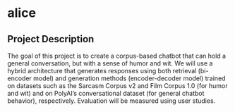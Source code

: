 # alice
## Project Description
The goal of this project is to create a corpus-based chatbot that can hold a general conversation, but with a sense of humor and wit. We will use a hybrid architecture that generates responses using both retrieval (bi-encoder model) and generation methods (encoder-decoder model) trained on datasets such as the Sarcasm Corpus v2 and Film Corpus 1.0 (for humor and wit) and on PolyAI’s conversational dataset (for general chatbot behavior), respectively. Evaluation will be measured using user studies. 
